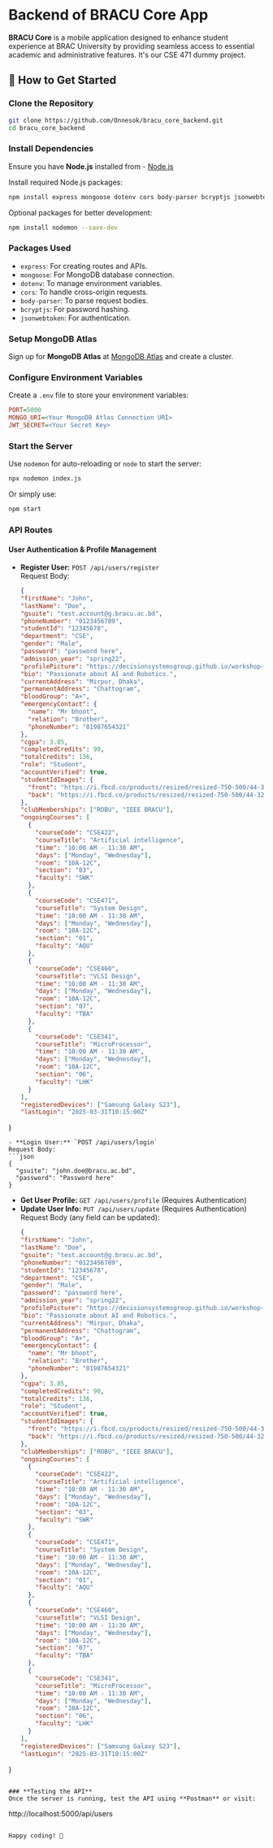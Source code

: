 # Backend of BRACU Core App

**BRACU Core** is a mobile application designed to enhance student experience at BRAC University by providing seamless access to essential academic and administrative features. It's our CSE 471 dummy project.

## 🚀 **How to Get Started**

### **Clone the Repository**
```bash
git clone https://github.com/Onnesok/bracu_core_backend.git
cd bracu_core_backend
```

### **Install Dependencies**
Ensure you have **Node.js** installed from - [Node.js](https://nodejs.org/en)

Install required Node.js packages:
```bash
npm install express mongoose dotenv cors body-parser bcryptjs jsonwebtoken
```

Optional packages for better development:
```bash
npm install nodemon --save-dev
```

### **Packages Used**
- `express`: For creating routes and APIs.
- `mongoose`: For MongoDB database connection.
- `dotenv`: To manage environment variables.
- `cors`: To handle cross-origin requests.
- `body-parser`: To parse request bodies.
- `bcryptjs`: For password hashing.
- `jsonwebtoken`: For authentication.

### **Setup MongoDB Atlas**
Sign up for **MongoDB Atlas** at [MongoDB Atlas](https://www.mongodb.com/products/platform/atlas) and create a cluster.

### **Configure Environment Variables**
Create a `.env` file to store your environment variables:
```ini
PORT=5000
MONGO_URI=<Your MongoDB Atlas Connection URI>
JWT_SECRET=<Your Secret Key>
```

### **Start the Server**
Use `nodemon` for auto-reloading or `node` to start the server:
```bash
npx nodemon index.js
```
Or simply use:
```bash
npm start
```

### **API Routes**
#### **User Authentication & Profile Management**
- **Register User:** `POST /api/users/register`  
  Request Body:
  ```json
  {
  "firstName": "John",
  "lastName": "Doe",
  "gsuite": "test.account@g.bracu.ac.bd",
  "phoneNumber": "0123456789",
  "studentId": "12345678",
  "department": "CSE",
  "gender": "Male",
  "password": "password here",
  "admission_year": "spring22",
  "profilePicture": "https://decisionsystemsgroup.github.io/workshop-html/img/john-doe.jpg",
  "bio": "Passionate about AI and Robotics.",
  "currentAddress": "Mirpur, Dhaka",
  "permanentAddress": "Chattogram",
  "bloodGroup": "A+",
  "emergencyContact": {
    "name": "Mr bhoot",
    "relation": "Brother",
    "phoneNumber": "01987654321"
  },
  "cgpa": 3.85,
  "completedCredits": 90,
  "totalCredits": 136,
  "role": "Student",
  "accountVerified": true,
  "studentIdImages": {
    "front": "https://i.fbcd.co/products/resized/resized-750-500/44-32586d03d0647878c6ef48e35b1c7f313f5551d92b0b3fbb1c920f18f3d2ecef.jpg",
    "back": "https://i.fbcd.co/products/resized/resized-750-500/44-32586d03d0647878c6ef48e35b1c7f313f5551d92b0b3fbb1c920f18f3d2ecef.jpg"
  },
  "clubMemberships": ["ROBU", "IEEE BRACU"],
  "ongoingCourses": [
    {
      "courseCode": "CSE422",
      "courseTitle": "Artificial intelligence",
      "time": "10:00 AM - 11:30 AM",
      "days": ["Monday", "Wednesday"],
      "room": "10A-12C",
      "section": "03",
      "faculty": "SWK"
    },
    {
      "courseCode": "CSE471",
      "courseTitle": "System Design",
      "time": "10:00 AM - 11:30 AM",
      "days": ["Monday", "Wednesday"],
      "room": "10A-12C",
      "section": "01",
      "faculty": "AQU"
    },
    {
      "courseCode": "CSE460",
      "courseTitle": "VLSI Design",
      "time": "10:00 AM - 11:30 AM",
      "days": ["Monday", "Wednesday"],
      "room": "10A-12C",
      "section": "07",
      "faculty": "TBA"
    },
    {
      "courseCode": "CSE341",
      "courseTitle": "MicroProcessor",
      "time": "10:00 AM - 11:30 AM",
      "days": ["Monday", "Wednesday"],
      "room": "10A-12C",
      "section": "06",
      "faculty": "LHK"
    }
  ],
  "registeredDevices": ["Samsung Galaxy S23"],
  "lastLogin": "2025-03-31T10:15:00Z"
}
  ```
- **Login User:** `POST /api/users/login`  
  Request Body:
  ```json
  {
    "gsuite": "john.doe@bracu.ac.bd",
    "password": "Password here"
  }
  ```
- **Get User Profile:** `GET /api/users/profile` (Requires Authentication)
- **Update User Info:** `PUT /api/users/update` (Requires Authentication)
  Request Body (any field can be updated):
  ```json
  {
  "firstName": "John",
  "lastName": "Doe",
  "gsuite": "test.account@g.bracu.ac.bd",
  "phoneNumber": "0123456789",
  "studentId": "12345678",
  "department": "CSE",
  "gender": "Male",
  "password": "password here",
  "admission_year": "spring22",
  "profilePicture": "https://decisionsystemsgroup.github.io/workshop-html/img/john-doe.jpg",
  "bio": "Passionate about AI and Robotics.",
  "currentAddress": "Mirpur, Dhaka",
  "permanentAddress": "Chattogram",
  "bloodGroup": "A+",
  "emergencyContact": {
    "name": "Mr bhoot",
    "relation": "Brother",
    "phoneNumber": "01987654321"
  },
  "cgpa": 3.85,
  "completedCredits": 90,
  "totalCredits": 136,
  "role": "Student",
  "accountVerified": true,
  "studentIdImages": {
    "front": "https://i.fbcd.co/products/resized/resized-750-500/44-32586d03d0647878c6ef48e35b1c7f313f5551d92b0b3fbb1c920f18f3d2ecef.jpg",
    "back": "https://i.fbcd.co/products/resized/resized-750-500/44-32586d03d0647878c6ef48e35b1c7f313f5551d92b0b3fbb1c920f18f3d2ecef.jpg"
  },
  "clubMemberships": ["ROBU", "IEEE BRACU"],
  "ongoingCourses": [
    {
      "courseCode": "CSE422",
      "courseTitle": "Artificial intelligence",
      "time": "10:00 AM - 11:30 AM",
      "days": ["Monday", "Wednesday"],
      "room": "10A-12C",
      "section": "03",
      "faculty": "SWK"
    },
    {
      "courseCode": "CSE471",
      "courseTitle": "System Design",
      "time": "10:00 AM - 11:30 AM",
      "days": ["Monday", "Wednesday"],
      "room": "10A-12C",
      "section": "01",
      "faculty": "AQU"
    },
    {
      "courseCode": "CSE460",
      "courseTitle": "VLSI Design",
      "time": "10:00 AM - 11:30 AM",
      "days": ["Monday", "Wednesday"],
      "room": "10A-12C",
      "section": "07",
      "faculty": "TBA"
    },
    {
      "courseCode": "CSE341",
      "courseTitle": "MicroProcessor",
      "time": "10:00 AM - 11:30 AM",
      "days": ["Monday", "Wednesday"],
      "room": "10A-12C",
      "section": "06",
      "faculty": "LHK"
    }
  ],
  "registeredDevices": ["Samsung Galaxy S23"],
  "lastLogin": "2025-03-31T10:15:00Z"
}
  ```

### **Testing the API**
Once the server is running, test the API using **Postman** or visit:
```
http://localhost:5000/api/users
```

Happy coding! 🚀

